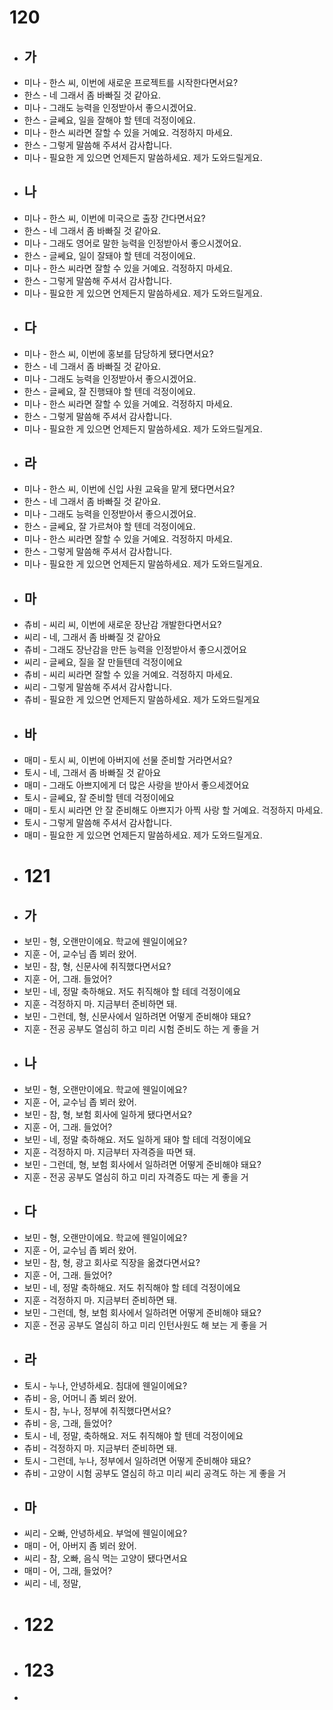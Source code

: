 # 120
- ## 가
- 미나 - 한스 씨, 이번에 새로운 프로젝트를 시작한다면서요?
- 한스 - 네 그래서 좀 바빠질 것 같아요.
- 미나 - 그래도 능력을 인정받아서 좋으시겠어요.
- 한스 - 글쎄요, 일을 잘해야 할 텐데 걱정이에요.
- 미나 - 한스 씨라면 잘할 수 있을 거예요. 걱정하지 마세요.
- 한스 - 그렇게 말씀해 주셔서 감사합니다.
- 미나 - 필요한 게 있으면 언제든지 말씀하세요. 제가 도와드릴게요.
- ## 나
- 미나 - 한스 씨, 이번에 미국으로 출장 간다면서요?
- 한스 - 네 그래서 좀 바빠질 것 같아요.
- 미나 - 그래도 영어로 말한 능력을 인정받아서 좋으시겠어요.
- 한스 - 글쎄요, 일이 잘돼야 할 텐데 걱정이에요.
- 미나 - 한스 씨라면 잘할 수 있을 거예요. 걱정하지 마세요.
- 한스 - 그렇게 말씀해 주셔서 감사합니다.
- 미나 - 필요한 게 있으면 언제든지 말씀하세요. 제가 도와드릴게요.
- ## 다
- 미나 - 한스 씨, 이번에 홍보를 담당하게 됐다면서요?
- 한스 - 네 그래서 좀 바빠질 것 같아요.
- 미나 - 그래도 능력을 인정받아서 좋으시겠어요.
- 한스 - 글쎄요, 잘 진행돼야 할 텐데 걱정이에요.
- 미나 - 한스 씨라면 잘할 수 있을 거예요. 걱정하지 마세요.
- 한스 - 그렇게 말씀해 주셔서 감사합니다.
- 미나 - 필요한 게 있으면 언제든지 말씀하세요. 제가 도와드릴게요.
- ## 라
- 미나 - 한스 씨, 이번에 신입 사원 교육을 맡게 됐다면서요?
- 한스 - 네 그래서 좀 바빠질 것 같아요.
- 미나 - 그래도 능력을 인정받아서 좋으시겠어요.
- 한스 - 글쎄요, 잘 가르쳐야 할 텐데 걱정이에요.
- 미나 - 한스 씨라면 잘할 수 있을 거예요. 걱정하지 마세요.
- 한스 - 그렇게 말씀해 주셔서 감사합니다.
- 미나 - 필요한 게 있으면 언제든지 말씀하세요. 제가 도와드릴게요.
- ## 마
- 츄비 - 씨리 씨, 이번에 새로운 장난감 개발한다면서요?
- 씨리 - 네, 그래서 좀 바빠질 것 같아요
- 츄비 - 그래도 장난감을 만든 능력을 인정받아서 좋으시겠어요
- 씨리 - 글쎄요, 질을 잘 만들텐데 걱정이에요
- 츄비 - 씨리 씨라면 잘할 수 있을 거예요. 걱정하지 마세요.
- 씨리 - 그렇게 말씀해 주셔서 감사합니다.
- 츄비 - 필요한 게 있으면 언제든지 말씀하세요. 제가 도와드릴게요
- ## 바
- 매미 - 토시 씨, 이번에 아버지에 선물 준비할 거라면서요?
- 토시 - 네, 그래서 좀 바빠질 것 같아요
- 매미 - 그래도 아쁘지에게 더 많은 사랑을 받아서 좋으세겠어요
- 토시 - 글쎄요, 잘 준비할 텐데 걱정이에요
- 매미 - 토시 씨라면 안 잘 준비해도 아쁘지가 아찍 사랑 할 거예요. 걱정하지 마세요.
- 토시 - 그렇게 말씀해 주셔서 감사합니다.
- 매미 - 필요한 게 있으면 언제든지 말씀하세요. 제가 도와드릴게요.
- # 121
- ## 가
- 보민 - 형, 오랜만이에요. 학교에 웬일이에요?
- 지훈 - 어, 교수님 좁 뵈러 왔어.
- 보민 - 참, 형, 신문사에 취직했다면서요?
- 지훈 - 어, 그래. 들었어?
- 보민 - 네, 정말 축하해요. 저도 취직해야 할 테데 걱정이에요
- 지훈 - 걱정하지 마.  지금부터 준비하면 돼.
- 보민 - 그런데, 형, 신문사에서 일하려면 어떻게 준비해야 돼요?
- 지훈 - 전공 공부도 열심히 하고 미리 시험 준비도 하는 게 좋을 거
- ## 나
- 보민 - 형, 오랜만이에요. 학교에 웬일이에요?
- 지훈 - 어, 교수님 좁 뵈러 왔어.
- 보민 - 참, 형, 보험 회사에 일하게 됐다면서요?
- 지훈 - 어, 그래. 들었어?
- 보민 - 네, 정말 축하해요. 저도 일하게 돼야 할 테데 걱정이에요
- 지훈 - 걱정하지 마.  지금부터 자격증을 따면 돼.
- 보민 - 그런데, 형, 보험 회사에서 일하려면 어떻게 준비해야 돼요?
- 지훈 - 전공 공부도 열심히 하고 미리 자격증도 따는 게 좋을 거
- ## 다
- 보민 - 형, 오랜만이에요. 학교에 웬일이에요?
- 지훈 - 어, 교수님 좁 뵈러 왔어.
- 보민 - 참, 형, 광고 회사로 직장을 옮겼다면서요?
- 지훈 - 어, 그래. 들었어?
- 보민 - 네, 정말 축하해요. 저도 취직해야 할 테데 걱정이에요
- 지훈 - 걱정하지 마.  지금부터 준비하면 돼.
- 보민 - 그런데, 형, 보험 회사에서 일하려면 어떻게 준비해야 돼요?
- 지훈 - 전공 공부도 열심히 하고 미리 인턴사원도 해 보는 게 좋을 거
- ## 라
- 토시 - 누나, 안녕하세요. 침대에 웬일이에요?
- 츄비 - 응, 어머니 좀 뵈러 왔어.
- 토시 - 참, 누나, 정부에 취직했다면서요?
- 츄비 - 응, 그래, 들었어?
- 토시 - 네, 정말, 축하해요. 저도 취직해야 할 텐데 걱정이에요
- 츄비 - 걱정하지 마. 지금부터 준비하면 돼.
- 토시 - 그런데, 누나, 정부에서 일하려면 어떻게 준비해야 돼요?
- 츄비 - 고양이 시험 공부도 열심히 하고 미리 씨리 공격도 하는 게 좋을 거
- ## 마
- 씨리 - 오빠, 안녕하세요. 부엌에 웬일이에요?
- 매미 - 어, 아버지 좀 뵈러 왔어.
- 씨리 - 참, 오빠,  음식 먹는 고양이 됐다면서요
- 매미 - 어, 그래, 들었어?
- 씨리 - 네, 정말,
- # 122
- # 123
-